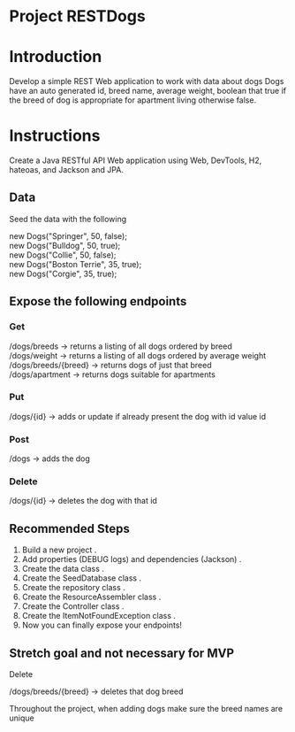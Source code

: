 # Project RESTDogs

# Introduction
Develop a simple REST Web application to work with data about dogs
Dogs have an auto generated id, breed name, average weight, boolean that true if the breed of dog is appropriate for apartment living otherwise false.

# Instructions
Create a Java RESTful API Web application using Web, DevTools, H2, hateoas, and Jackson and JPA.  

## Data
Seed the data with the following  

new Dogs("Springer", 50, false);  
new Dogs("Bulldog", 50, true);  
new Dogs("Collie", 50, false);  
new Dogs("Boston Terrie", 35, true);  
new Dogs("Corgie", 35, true);  

## Expose the following endpoints

### Get

/dogs/breeds -> returns a listing of all dogs ordered by breed   
/dogs/weight -> returns a listing of all dogs ordered by average weight  
/dogs/breeds/{breed} -> returns dogs of just that breed  
/dogs/apartment -> returns dogs suitable for apartments    

### Put

/dogs/{id} -> adds or update if already present the dog with id value id  

### Post  

/dogs -> adds the dog

### Delete

/dogs/{id} -> deletes the dog with that id

## Recommended Steps
1. Build a new project . 
2. Add properties (DEBUG logs) and dependencies (Jackson) . 
3. Create the data class . 
4. Create the SeedDatabase class . 
5. Create the repository class . 
6. Create the ResourceAssembler class . 
7. Create the Controller class . 
8. Create the ItemNotFoundException class .  
8. Now you can finally expose your endpoints!

## Stretch goal and not necessary for MVP  

Delete  

/dogs/breeds/{breed} -> deletes that dog breed

Throughout the project, when adding dogs make sure the breed names are unique
